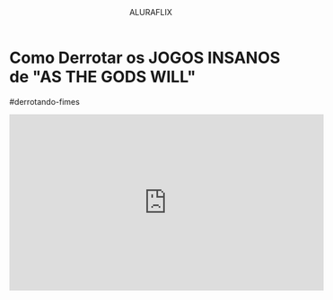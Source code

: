 <header>ALURAFLIX</header>


<h1>Como Derrotar os JOGOS INSANOS de "AS THE GODS WILL"</h1>
<p>#derrotando-fimes</p>



<iframe width="560" height="315" src="https://www.youtube.com/embed/YHV97oZ2ld0?si=_DF2zwtpX4P7ec49" title="YouTube video player" frameborder="0" allow="accelerometer; autoplay; clipboard-write; encrypted-media; gyroscope; picture-in-picture; web-share" referrerpolicy="strict-origin-when-cross-origin" allowfullscreen></iframe>